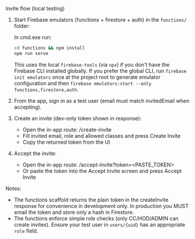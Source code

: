Invite flow (local testing)

1. Start Firebase emulators (functions + firestore + auth) in the `functions/` folder:

   In cmd.exe run:

   ```cmd
   cd functions && npm install
   npm run serve
   ```

   This uses the local `firebase-tools` (via `npx`) if you don't have the Firebase CLI installed globally. If you prefer the global CLI, run `firebase init emulators` once at the project root to generate emulator configuration and then `firebase emulators:start --only functions,firestore,auth`.

2. From the app, sign in as a test user (email must match invitedEmail when accepting).

3. Create an invite (dev-only token shown in response):
   - Open the in-app route: /create-invite
   - Fill invited email, role and allowed classes and press Create Invite
   - Copy the returned token from the UI

4. Accept the invite:
   - Open the in-app route: /accept-invite?token=<PASTE_TOKEN>
   - Or paste the token into the Accept Invite screen and press Accept Invite

Notes:
- The functions scaffold returns the plain token in the createInvite response for convenience in development only. In production you MUST email the token and store only a hash in Firestore.
- The functions enforce simple role checks (only CC/HOD/ADMIN can create invites). Ensure your test user in `users/{uid}` has an appropriate `role` field.
